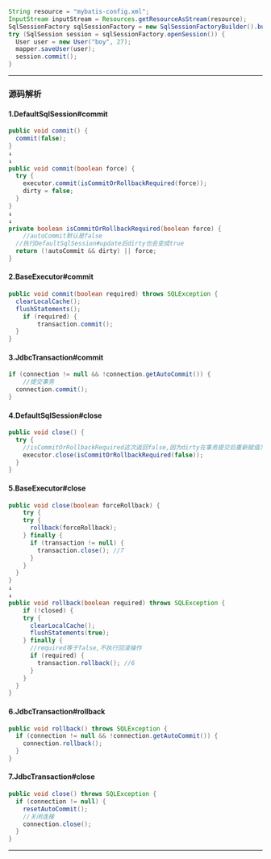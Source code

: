 ```java
String resource = "mybatis-config.xml";
InputStream inputStream = Resources.getResourceAsStream(resource);
SqlSessionFactory sqlSessionFactory = new SqlSessionFactoryBuilder().build(inputStream);
try (SqlSession session = sqlSessionFactory.openSession()) {
  User user = new User("boy", 27);
  mapper.saveUser(user);
  session.commit();
}
```

---

### 源码解析

#### 1.DefaultSqlSession#commit

```java
public void commit() {
  commit(false);
}
↓
↓
public void commit(boolean force) {
  try {
    executor.commit(isCommitOrRollbackRequired(force));
    dirty = false;
  }
}
↓
↓
private boolean isCommitOrRollbackRequired(boolean force) {
	//autoCommit默认是false
  //执行DefaultSqlSession#update后dirty也会变成true
  return (!autoCommit && dirty) || force;
}
```

#### 2.BaseExecutor#commit

```java
public void commit(boolean required) throws SQLException {
  clearLocalCache();
  flushStatements();
	if (required) {
		transaction.commit();
  }
}
```

#### 3.JdbcTransaction#commit

```java
if (connection != null && !connection.getAutoCommit()) {
	//提交事务
  connection.commit();
}
```

#### 4.DefaultSqlSession#close

```java
public void close() {
  try {
    //isCommitOrRollbackRequired这次返回false,因为dirty在事务提交后重新赋值为false
  	executor.close(isCommitOrRollbackRequired(false));
  }
}
```

#### 5.BaseExecutor#close

```java
public void close(boolean forceRollback) {
	try {
    try {
      rollback(forceRollback);
    } finally {
      if (transaction != null) {
        transaction.close(); //7
      }
    }
  }
}
↓
↓
public void rollback(boolean required) throws SQLException {
	if (!closed) {
  	try {
      clearLocalCache();
      flushStatements(true);
    } finally {
      //required等于false,不执行回滚操作
      if (required) {
        transaction.rollback(); //6
      }
    }
  } 
}
```

#### 6.JdbcTransaction#rollback

```java
public void rollback() throws SQLException {
  if (connection != null && !connection.getAutoCommit()) {
    connection.rollback();
  }
}
```

#### 7.JdbcTransaction#close

```java
public void close() throws SQLException {
  if (connection != null) {
    resetAutoCommit();
  	//关闭连接
    connection.close();
  }
}
```



---